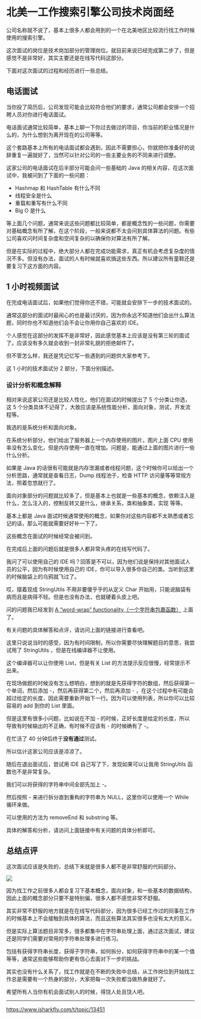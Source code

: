 
# 北美一工作搜索引擎公司技术岗面经
公司名称就不说了，基本上很多人都会用到的一个在北美地区比较流行找工作时候使用的搜索引擎。

这次面试的岗位是技术岗加部分的管理岗位。就目前来说已经完成第二步了，但是感觉不是非常好，其实主要还是在线写代码这部分。

下面对这次面试的过程和经历进行一些总结。

## 电话面试
当你投了简历后，公司发现可能会比较符合他们的要求，通常公司都会安排一个招聘人员对你进行电话面试。

电话面试通常比较简单，基本上聊一下你过去做过的项目，你当前的职业情况是什么的，为什么想到为离开现在的公司等等。

这个套路基本上所有的电话面试都会遇到，因此不需要担心，你就把你准备好的说辞重复一遍就好了，当然可以针对公司的一些主要业务的不同来进行调整。

这家公司的电话面试在后半部分可能会问一些基础的 Java 的相关内容，在这次面试中，我被问到了下面的一些问题：

* Hashmap 和 HashTable 有什么不同
* 线程安全是什么
* 重载和重写有什么不同
* Big O 是什么

等上面几个问题，通常来说这些问题都比较简单，都是概念性的一些问题，你需要对基础概念有所了解，在这个阶段，一般来说都不太会问到具体算法的问题。有些公司喜欢问时间复杂度和空间复杂的以确保你对算法有所了解。

但是在实际的过程中，绝大部分人都在完成功能需求，真正有机会考虑复杂度的情况不多。但没有办法，面试的人有时候就喜欢搞这些东西。所以建议所有童鞋还是要复习下这方面的内容。

## 1 小时视频面试
在完成电话面试后，如果他们觉得你还不错，可能就会安排下一步的技术面试的。

通常这部分的面试时最闹心的也是最讨厌的，因为你永远不知道他们会出什么算法题，同时你也不知道他们会不会让你用你自己喜欢的 IDE。

个人感觉在这部分的发挥不是非常好，因此感觉基本上应该是没有第三轮的面试了。应该没有多久就会收到一封非常礼貌的拒绝邮件了。

但不管怎么样，我还是凭记忆写一些遇到的问题供大家参考下。

这 1 小时的技术面试分 2 部分，下面分别描述。

### 设计分析和概念解释
相对来说这家公司还是比较人性化，他们在面试的时候提出了 5 个分类让你选，这 5 个分类具体不记得了，大致应该是系统性能分析，面向对象，测试，开发流程等。

我选的是系统分析和面向对象。

在系统分析部分，他们给出了服务器上一个内存使用的图片，图片上面 CPU 使用率没有怎么变化，但是内存使用一直在增加。问题是，能通过上面的图片进行一些什么分析。

如果是 Java 的话很有可能就是内存泄漏或者线程问题，这个时候你可以给出一个分析思路，通常就是查看日志，Dump 线程池子，检查 HTTP 访问量等等常规方法，照着忽悠就行了。

面向对象部分的问题就比较多了，但是基本上也就是一些基本的概念，依赖注入是什么，怎么注入的，控制反转又是什么，继承关系，类和抽象类，实现 等等。

基本上都是 Java 面试时候通常使用的概念，如果你对这些内容都不太熟悉或者忘记的话，那么可能就需要好好补一下了。

这些概念在面试的时候经常会被问到。

在完成后上面的问题后就是很多人都非常头疼的在线写代码了。

我问了可以使用自己的 IDE 吗？回答是不可以，因为他们说是保持对其他面试人员的公平，因为有时候使用自己的 IDE，你可以导入很多你自己的类。当听到这里的时候脑袋上的乌鸦就飞过了。

哎，摆着现成 StringUtils 不用非要傻乎乎的从定义 Char 开始用，只能说脑袋有病而且是病得不轻。但是也没有办法，也就硬着头皮上吧。

问的问题我已经发到 [A “word-wrap” functionality（一个字符串包裹函数）](https://www.isharkfly.com/t/a-word-wrap-functionality/13452) 上面了。

有关问题的具体解答和点评，请访问上面的链接进行查看吧。

这里只说说当时的感受，因为有时间限制，所以你需要尽快理解题目的意思，我尝试用了 StringUtils ，但是在线编译器不让使用。

这个编译器可以让你使用 List，但是有关 List 的方法提示反应很慢，经常提示不出来。

在现场做题的时候没有怎么想明白，想到的就是先获得字符的数组，然后获得第一个单词，然后添加 -，然后再获得第二个，然后再添加 - ，在这个过程中有可能会超过给定的长度，因此需要重新开始下一行。因为可以使用列表，所以你可以比较容易的 add 到你的 List 里面。

但是这里有很多小问题，比如说在不加 - 的时候，正好长度是给定的长度，所以导致有时候输出的不正确，有时候不应该有 - 的时候确有了 -。

在忙活了 40 分钟后终于**没有通过**测试。

所以估计这家公司应该是凉凉了。

随后在退出面试后，尝试用 IDE 自己写了下，发现如果可以让我用 StringUtils 函数也不是非常复杂。

我们可以将获得的字符串中间全部先加上 -。

然后按照 - 来进行拆分直到重构的字符串为 NULL，这里你可以使用一个 While 循环来做。

可以使用的方法为 removeEnd 和 substring 等。

具体的解答和分析，请访问上面链接中有关问题的具体分析即可。

## 总结点评
这次面试应该是失败的，总结下来就是很多人都不是非常舒服的代码部分。

![](https://cdn.isharkfly.com/com-isharkfly-www/discourse-uploads/optimized/2X/8/8acd96a04f78fe9b84da7ef3e8d434999b4225a8_2_397x500.jpeg)

因为找工作之前很多人都会复习下基本概念，面向对象，和一些基本的数据结构，因此上面的概念部分只要不是特别偏，很多人都不感觉非常不舒服。

其实非常不舒服的地方就是在在线写代码部分，因为很多已经工作过的同事在工作的时候基本上不会接触到具体的算法，而且这些算法其实很多也没有太大的意义。

但是实际上算法题目非常多，很多都集中在字符串处理上面，通过这次面试，建议还是同学们需要对常用的字符串处理多进行练习。

包括有获得字符串长度，获得子字符串，如何拆分，如何获得字符串中的某一个值等等，通常这些能够帮助你更有信心去面对下一步的挑战。

其实也没有什么关系了，找工作就是在不断的失败中总结，从工作岗位到开始找工作总是需要有一个热身的部分，大家把每一次失败都当做热身就好了。

希望所有人当你有机会面试别人的时候，得饶人处且饶人吧。

---
https://www.isharkfly.com/t/topic/13451